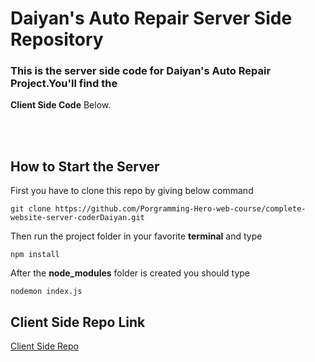 # Daiyan's Auto Repair Server Side Repository

### This is the server side code for Daiyan's Auto Repair Project.You'll find the

**Client Side Code** Below.

<br>
<br>

## How to Start the Server

First you have to clone this repo by giving below command <br>

    git clone https://github.com/Porgramming-Hero-web-course/complete-website-server-coderDaiyan.git

Then run the project folder in your favorite **terminal** and type

    npm install

After the **node_modules** folder is created you should type

    nodemon index.js

## Client Side Repo Link

[Client Side Repo](https://github.com/Porgramming-Hero-web-course/complete-website-client-coderDaiyan)
